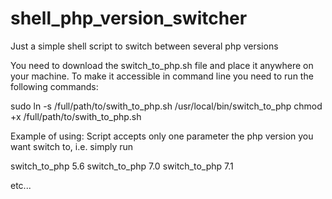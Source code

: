 # shell_php_version_switcher
Just a simple shell script to switch between several php versions

You need to download the switch_to_php.sh file and place it anywhere on your machine. 
To make it accessible in command line you need to run the following commands:

sudo ln -s /full/path/to/swith_to_php.sh /usr/local/bin/switch_to_php
chmod +x /full/path/to/swith_to_php.sh

Example of using:
Script accepts only one parameter the php version you want switch to, i.e. simply run

switch_to_php 5.6
switch_to_php 7.0
switch_to_php 7.1

etc...
